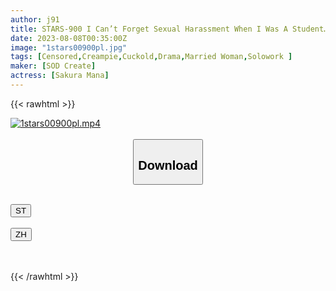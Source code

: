 ```yaml
---
author: j91
title: STARS-900 I Can’t Forget Sexual Harassment When I Was A Student… ] A Housewife In Her Second Year Of Marriage Meets An Unequaled Senior At A Convenience Store Who Was Working Part-Time Because She Wanted To Get Fucked Again For The First Time In More Than 10 Years. Mana Sakura
date: 2023-08-08T00:35:00Z
image: "1stars00900pl.jpg"
tags: [Censored,Creampie,Cuckold,Drama,Married Woman,Solowork ]
maker: [SOD Create]
actress: [Sakura Mana]
---
```



{{< rawhtml >}}

<div class="video" data-videoid="VdgW3V0oojiKDAb">
    <a href="javascript:;">
        <img src="https://my.j91.asia/posts/1stars00900pl/1stars00900pl.jpg" width="WIDTH" height="HEIGHT" alt="1stars00900pl.mp4" loading="lazy">
    </a>
</div>

<script type="text/javascript" src="https://j91.asia/asset/on-demand-st.js"></script>

<br>
  <link rel="stylesheet" href="https://j91.asia/asset/bs5.css">
  
  <center>
  <button class="btn btn-primary" type="button" data-bs-toggle="collapse" data-bs-target=".multi-collapse" aria-expanded="false" aria-controls="multiCollapseExample1 multiCollapseExample2"><h2>Download</h2></button></center>
</p>
<div class="row">
  <div class="col">
    <div class="collapse multi-collapse" id="multiCollapseExample1">
      <div class="card card-body">
	      	      <br>
<div class="buttons">  
<a href="https://streamtape.to/v/VdgW3V0oojiKDAb"><button class="btn-hover color-3"><i class="fa fa-download"></i> ST</button></a></div>
    </div>
  </div>
</div>
  <div class="col">
    <div class="collapse multi-collapse" id="multiCollapseExample2">
      <div class="card card-body">
	      <br>
<div class="buttons">
    <a href="https://lylxan.com/pfebejxxhzlm"><button class="btn-hover color-9"><i class="fa fa-download"></i> ZH</button></a></div>
<br><br>
      </div>
    </div>
  </div>
</div>

{{< /rawhtml >}}
